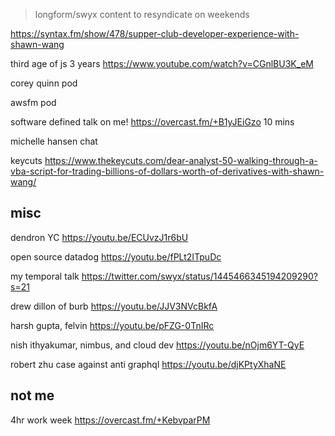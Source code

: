 > longform/swyx content to resyndicate  on weekends

https://syntax.fm/show/478/supper-club-developer-experience-with-shawn-wang

third age of js 3 years https://www.youtube.com/watch?v=CGnlBU3K_eM


corey quinn pod

awsfm pod

software defined talk on me! https://overcast.fm/+B1yJEiGzo 10 mins

michelle hansen chat

keycuts https://www.thekeycuts.com/dear-analyst-50-walking-through-a-vba-script-for-trading-billions-of-dollars-worth-of-derivatives-with-shawn-wang/


## misc

dendron YC https://youtu.be/ECUvzJ1r6bU

open source datadog https://youtu.be/fPLt2ITpuDc

my temporal talk https://twitter.com/swyx/status/1445466345194209290?s=21


drew dillon of burb https://youtu.be/JJV3NVcBkfA

harsh gupta, felvin https://youtu.be/pFZG-0TnIRc


nish ithyakumar, nimbus, and cloud dev https://youtu.be/nOjm6YT-QyE

robert zhu case against anti graphql https://youtu.be/djKPtyXhaNE

## not me

4hr work week https://overcast.fm/+KebvparPM
